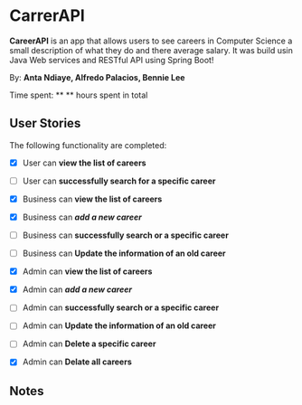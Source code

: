 # CarrerAPI

**CareerAPI** is an app that allows users to see careers in Computer Science a small description of what they do and there average salary.
It was build usin Java Web services and RESTful API using Spring Boot!


By: **Anta Ndiaye, Alfredo Palacios, Bennie Lee**

Time spent: ** ** hours spent in total

## User Stories

The following functionality are completed:

* [x] User can **view the list of careers**
* [ ] User can **successfully search for a specific career**
* [x] Business can **view the list of careers**
* [x] Business can ***add a new career***
* [ ] Business can **successfully search or a specific career**
* [ ] Business can **Update the information of an old career**
* [x] Admin can **view the list of careers**
* [x] Admin can ***add a new career***
* [ ] Admin can **successfully search or a specific career**
* [ ] Admin can  **Update the information of an old career**
* [ ] Admin can **Delete a specific career**
* [x] Admin can **Delate all careers**




## Notes

